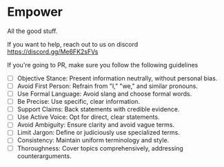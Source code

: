 # Empower
All the good stuff.

If you want to help, reach out to us on discord https://discord.gg/Me6FK2sFVs

If you're going to PR, make sure you follow the following guidelines
- [ ] Objective Stance: Present information neutrally, without personal bias.
- [ ] Avoid First Person: Refrain from "I," "we," and similar pronouns.
- [ ] Use Formal Language: Avoid slang and choose formal words.
- [ ] Be Precise: Use specific, clear information.
- [ ] Support Claims: Back statements with credible evidence.
- [ ] Use Active Voice: Opt for direct, clear statements.
- [ ] Avoid Ambiguity: Ensure clarity and avoid vague terms.
- [ ] Limit Jargon: Define or judiciously use specialized terms.
- [ ] Consistency: Maintain uniform terminology and style.
- [ ] Thoroughness: Cover topics comprehensively, addressing counterarguments.